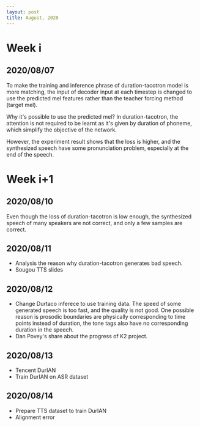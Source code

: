 ```yaml
---
layout: post
title: August, 2020
---
```


# Week i

## 2020/08/07

To make the training and inference phrase of duration-tacotron model is more matching, the input of decoder input at each timestep is changed to use the predicted mel features rather than the teacher forcing method (target mel). 

Why it's possible to use the predicted mel? In duration-tacotron, the attention is not required to be learnt as it's given by duration of phoneme, which simplify the objective of the network. 

However, the experiment result shows that the loss is higher, and the synthesized speech have some pronunciation problem, especially at the end of the speech.

# Week i+1

## 2020/08/10

Even though the loss of duration-tacotron is low enough, the synthesized speech of many speakers are not correct, and only a few samples are correct. 

## 2020/08/11

* Analysis the reason why duration-tacotron generates bad speech.
* Sougou TTS slides

## 2020/08/12

* Change Durtaco inferece to use training data. The speed of some generated speech is too fast, and the quality is not good. One possible reason is prosodic boundaries are physically corresponding to time points instead of duration, the tone tags also have no corresponding duration in the speech.
* Dan Povey's share about the progress of K2 project.

## 2020/08/13

* Tencent DurIAN
* Train DurIAN on ASR dataset

## 2020/08/14

* Prepare TTS dataset to train DurIAN
* Alignment error
